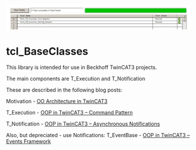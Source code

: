 ![Pic](https://github.com/RedRockControls/SimpleUnitTestLibrary/blob/master/img/Banner.JPG)

# tcl_BaseClasses

This library is intended for use in Beckhoff TwinCAT3 projects. 

The main components are T_Execution and T_Notification

These are described in the following blog posts:

Motivation - [OO Architecture in TwinCAT3](https://www.redrockcontrols.co.uk/?p=588)

T_Execution - [OOP in TwinCAT3 – Command Pattern](https://www.redrockcontrols.co.uk/?p=118)

T_Notification - [OOP in TwinCAT3 – Asynchronous Notifications](https://www.redrockcontrols.co.uk/?p=723)

Also, but depreciated - use Notifications:
T_EventBase - [OOP in TwinCAT3 – Events Framework](https://www.redrockcontrols.co.uk/?p=374) 

